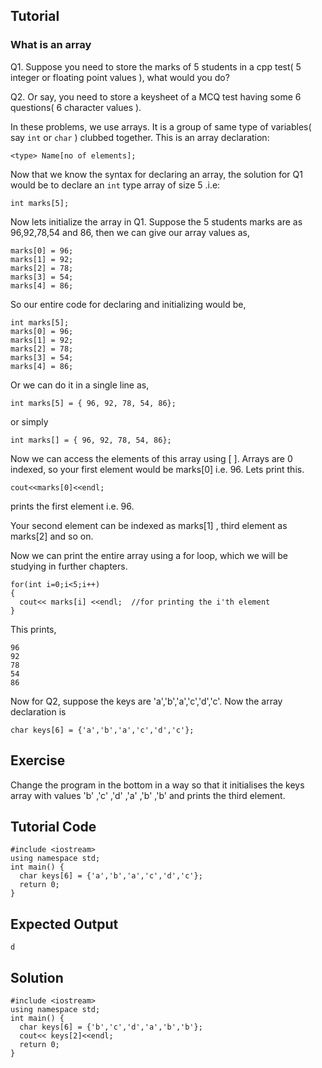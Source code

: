 Tutorial
--------

###  What is an array

Q1. Suppose you need to store the marks of 5 students in a cpp test( 5 integer or floating point values ), what would you do? 

Q2. Or say, you need to store a keysheet of a MCQ test having some 6 questions( 6 character values ).

In these problems, we use arrays. It is a group of same type of variables( say `int` or `char` ) clubbed together. This is an array declaration:

    <type> Name[no of elements];

Now that we know the syntax for declaring an array, the solution for Q1 would be to declare an `int` type array of size 5 .i.e:

    int marks[5];

Now lets initialize the array in Q1. Suppose the 5 students marks are as 96,92,78,54 and 86, then we can give our array values as,

    marks[0] = 96;
    marks[1] = 92;
    marks[2] = 78;
    marks[3] = 54;
    marks[4] = 86;

So our entire code for declaring and initializing would be,

    int marks[5];
    marks[0] = 96;
    marks[1] = 92;
    marks[2] = 78;
    marks[3] = 54;
    marks[4] = 86;

Or we can do it in a single line as,

    int marks[5] = { 96, 92, 78, 54, 86};

or simply

    int marks[] = { 96, 92, 78, 54, 86};

Now we can access the elements of this array using [ ]. Arrays are 0 indexed, so your first element would be marks[0] i.e. 96. Lets print this.

    cout<<marks[0]<<endl;
prints the first element i.e. 96.

Your second element can be indexed as marks[1] , third element as marks[2] and so on.

Now we can print the entire array using a for loop, which we will be studying in further chapters.

    for(int i=0;i<5;i++)
    {
      cout<< marks[i] <<endl;  //for printing the i'th element
    }
This prints,

    96
    92
    78
    54
    86

Now for Q2, suppose the keys are 'a','b','a','c','d','c'. Now the array declaration is

    char keys[6] = {'a','b','a','c','d','c'};

Exercise
--------

Change the program in the bottom in a way so that it initialises the keys array with values 'b' ,'c' ,'d' ,'a' ,'b' ,'b' and prints the third element. 

Tutorial Code
-------------

    #include <iostream>
    using namespace std;
    int main() {
      char keys[6] = {'a','b','a','c','d','c'};
      return 0;
    }

Expected Output
---------------

    
    d
    


Solution
--------

    #include <iostream>
    using namespace std;
    int main() {
      char keys[6] = {'b','c','d','a','b','b'};
      cout<< keys[2]<<endl;
      return 0;
    }
